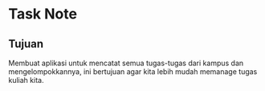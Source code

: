 # Task Note

## Tujuan

Membuat aplikasi untuk mencatat semua tugas-tugas dari kampus dan mengelompokkannya, ini bertujuan agar kita lebih mudah memanage tugas kuliah kita.
